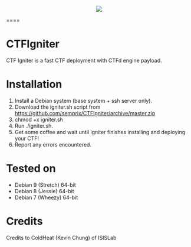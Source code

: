 <p align="center">
<img src="https://raw.githubusercontent.com/semprix/CTFIgniter/master/assets/img/ctfigniter_logo.png">
</p>
====

# CTFIgniter
CTF Igniter is a fast CTF deployment with CTFd engine payload.

# Installation
1. Install a Debian system (base system + ssh server only).
2. Download the igniter.sh script from https://github.com/semprix/CTFIgniter/archive/master.zip
3. chmod +x igniter.sh
3. Run ./igniter.sh.
4. Get some coffee and wait until igniter finishes installing and deploying your CTF!
5. Report any errors encountered.

# Tested on
 - Debian 9 (Stretch) 64-bit
 - Debian 8 (Jessie) 64-bit
 - Debian 7 (Wheezy) 64-bit

# Credits

Credits to ColdHeat (Kevin Chung) of ISISLab
